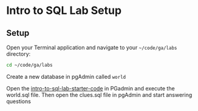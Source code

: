 <h1>
  <span class="headline">Intro to SQL Lab</span>
  <span class="subhead">Setup</span>
</h1>

## Setup

Open your Terminal application and navigate to your `~/code/ga/labs` directory:

```bash
cd ~/code/ga/labs
```

Create a new database in pgAdmin called `world`

Open the [intro-to-sql-lab-starter-code](../intro-to-sql-lab-starter-code/) in PGadmin and execute the world.sql file. Then open the clues.sql file in pgAdmin and start answering questions


